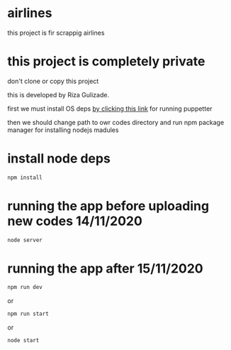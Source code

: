 # airlines

this project is fir scrappig airlines

# this project is completely private

don't clone or copy this project

this is developed by Riza Gulizade.

first we must install OS deps [by clicking this link][HelpLink]    for running puppetter

then we should change path to owr codes directory and run npm package manager for installing nodejs madules
# install node deps

```js
npm install 
```

# running the app before uploading new codes 14/11/2020

```js
node server
```

# running the app after  15/11/2020

```js
npm run dev
```
or 
```js
npm run start
```
or 

```js
node start
```

[HelpLink]: <https://dotlayer.com/how-to-install-and-configure-puppeteer-on-ubuntu-18-04-lts>
